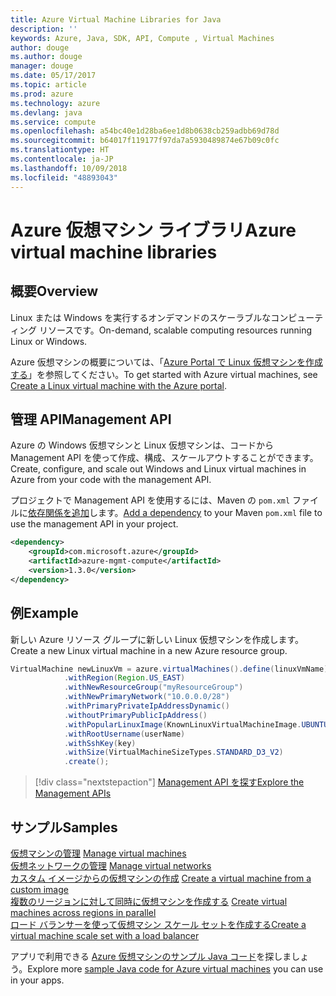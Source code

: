 ```yaml
---
title: Azure Virtual Machine Libraries for Java
description: ''
keywords: Azure, Java, SDK, API, Compute , Virtual Machines
author: douge
ms.author: douge
manager: douge
ms.date: 05/17/2017
ms.topic: article
ms.prod: azure
ms.technology: azure
ms.devlang: java
ms.service: compute
ms.openlocfilehash: a54bc40e1d28ba6ee1d8b0638cb259adbb69d78d
ms.sourcegitcommit: b64017f119177f97da7a5930489874e67b09c0fc
ms.translationtype: HT
ms.contentlocale: ja-JP
ms.lasthandoff: 10/09/2018
ms.locfileid: "48893043"
---
```

# <a name="azure-virtual-machine-libraries"></a><span data-ttu-id="9e836-103">Azure 仮想マシン ライブラリ</span><span class="sxs-lookup"><span data-stu-id="9e836-103">Azure virtual machine libraries</span></span>

## <a name="overview"></a><span data-ttu-id="9e836-104">概要</span><span class="sxs-lookup"><span data-stu-id="9e836-104">Overview</span></span>

<span data-ttu-id="9e836-105">Linux または Windows を実行するオンデマンドのスケーラブルなコンピューティング リソースです。</span><span class="sxs-lookup"><span data-stu-id="9e836-105">On-demand, scalable computing resources running Linux or Windows.</span></span>

<span data-ttu-id="9e836-106">Azure 仮想マシンの概要については、「[Azure Portal で Linux 仮想マシンを作成する](/azure/virtual-machines/linux/quick-create-portal)」を参照してください。</span><span class="sxs-lookup"><span data-stu-id="9e836-106">To get started with Azure virtual machines, see [Create a Linux virtual machine with the Azure portal](/azure/virtual-machines/linux/quick-create-portal).</span></span>

## <a name="management-api"></a><span data-ttu-id="9e836-107">管理 API</span><span class="sxs-lookup"><span data-stu-id="9e836-107">Management API</span></span>

<span data-ttu-id="9e836-108">Azure の Windows 仮想マシンと Linux 仮想マシンは、コードから Management API を使って作成、構成、スケールアウトすることができます。</span><span class="sxs-lookup"><span data-stu-id="9e836-108">Create, configure, and scale out Windows and Linux virtual machines in Azure from your code with the management API.</span></span>

<span data-ttu-id="9e836-109">プロジェクトで Management API を使用するには、Maven の `pom.xml` ファイルに[依存関係を追加](https://maven.apache.org/guides/getting-started/index.html#How_do_I_use_external_dependencies)します。</span><span class="sxs-lookup"><span data-stu-id="9e836-109">[Add a dependency](https://maven.apache.org/guides/getting-started/index.html#How_do_I_use_external_dependencies) to your Maven `pom.xml` file to use the management API in your project.</span></span>  

```XML
<dependency>
    <groupId>com.microsoft.azure</groupId>
    <artifactId>azure-mgmt-compute</artifactId>
    <version>1.3.0</version>
</dependency>
```   


## <a name="example"></a><span data-ttu-id="9e836-110">例</span><span class="sxs-lookup"><span data-stu-id="9e836-110">Example</span></span>

<span data-ttu-id="9e836-111">新しい Azure リソース グループに新しい Linux 仮想マシンを作成します。</span><span class="sxs-lookup"><span data-stu-id="9e836-111">Create a new Linux virtual machine in a new Azure resource group.</span></span>

```java
VirtualMachine newLinuxVm = azure.virtualMachines().define(linuxVmName)
            .withRegion(Region.US_EAST)
            .withNewResourceGroup("myResourceGroup")
            .withNewPrimaryNetwork("10.0.0.0/28")
            .withPrimaryPrivateIpAddressDynamic()
            .withoutPrimaryPublicIpAddress()
            .withPopularLinuxImage(KnownLinuxVirtualMachineImage.UBUNTU_SERVER_16_04_LTS)
            .withRootUsername(userName)
            .withSshKey(key)
            .withSize(VirtualMachineSizeTypes.STANDARD_D3_V2)
            .create();
```

> [!div class="nextstepaction"]
> [<span data-ttu-id="9e836-112">Management API を探す</span><span class="sxs-lookup"><span data-stu-id="9e836-112">Explore the Management APIs</span></span>](/java/api/overview/azure/virtualmachines/management)


## <a name="samples"></a><span data-ttu-id="9e836-113">サンプル</span><span class="sxs-lookup"><span data-stu-id="9e836-113">Samples</span></span>

<span data-ttu-id="9e836-114">[仮想マシンの管理][1] </span><span class="sxs-lookup"><span data-stu-id="9e836-114">[Manage virtual machines][1] </span></span>  
<span data-ttu-id="9e836-115">[仮想ネットワークの管理][6] </span><span class="sxs-lookup"><span data-stu-id="9e836-115">[Manage virtual networks][6] </span></span>  
<span data-ttu-id="9e836-116">[カスタム イメージからの仮想マシンの作成][2] </span><span class="sxs-lookup"><span data-stu-id="9e836-116">[Create a virtual machine from a custom image][2] </span></span>  
<span data-ttu-id="9e836-117">[複数のリージョンに対して同時に仮想マシンを作成する][5]  </span><span class="sxs-lookup"><span data-stu-id="9e836-117">[Create virtual machines across regions in parallel][5]  </span></span>  
<span data-ttu-id="9e836-118">[ロード バランサーを使って仮想マシン スケール セットを作成する][7]</span><span class="sxs-lookup"><span data-stu-id="9e836-118">[Create a virtual machine scale set with a load balancer][7]</span></span>    

[1]: ../docs-ref-conceptual/java-sdk-manage-virtual-machines.md
[2]: https://azure.microsoft.com/resources/samples/managed-disk-java-create-virtual-machine-using-custom-image/
[5]: ../docs-ref-conceptual/java-sdk-virtual-machines-in-parallel.md
[6]: ../docs-ref-conceptual/java-sdk-manage-virtual-networks.md
[7]: ../docs-ref-conceptual/java-sdk-manage-vm-scalesets.md

<span data-ttu-id="9e836-119">アプリで利用できる [Azure 仮想マシンのサンプル Java コード](https://azure.microsoft.com/resources/samples/?platform=java&term=VM)を探しましょう。</span><span class="sxs-lookup"><span data-stu-id="9e836-119">Explore more [sample Java code for Azure virtual machines](https://azure.microsoft.com/resources/samples/?platform=java&term=VM) you can use in your apps.</span></span>